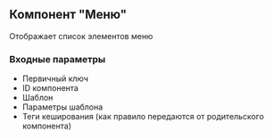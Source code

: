## Компонент "Меню"

Отображает список элементов меню

### Входные параметры
* Первичный ключ
* ID компонента
* Шаблон
* Параметры шаблона
* Теги кеширования (как правило передаются от родительского компонента)
